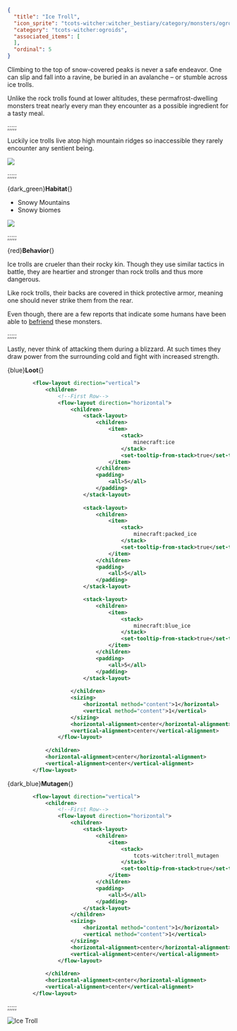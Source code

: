 ```json
{
  "title": "Ice Troll",
  "icon_sprite": "tcots-witcher:witcher_bestiary/category/monsters/ogroids/ice_troll",
  "category": "tcots-witcher:ogroids",
  "associated_items": [
  ],
  "ordinal": 5
}
```

Climbing to the top of snow-covered peaks is never a safe endeavor. 
One can slip and fall into a ravine, be buried in an avalanche – or stumble across ice trolls.


Unlike the rock trolls found at lower altitudes,
these permafrost-dwelling monsters treat nearly every man they encounter as a possible ingredient for a tasty meal.

;;;;;

Luckily ice trolls live atop high mountain ridges so inaccessible they rarely encounter any sentient being.

![](tcots-witcher:textures/gui/sprites/witcher_bestiary/entries/ice_troll/ice_troll_main.png,fit)

;;;;;

{dark_green}**Habitat**{}
- Snowy Mountains
- Snowy biomes

![](tcots-witcher:textures/gui/sprites/witcher_bestiary/entries/ice_troll/ice_troll_special.png,fit)

;;;;;

{red}**Behavior**{}

Ice trolls are crueler than their rocky kin. 
Though they use similar tactics in battle, they are heartier and stronger than rock trolls and thus more dangerous. 

Like rock trolls, their backs are covered in thick protective armor, meaning one should never strike them from the rear.


Even though, there are a few reports that indicate some humans have been able to [befriend](^tcots-witcher:misc/befriending_troll) these monsters.

;;;;;

Lastly, never think of attacking them during a blizzard. At such times they draw power from the surrounding cold and fight with increased strength.

{blue}**Loot**{}
```xml owo-ui
        <flow-layout direction="vertical">
            <children>
                <!--First Row-->
                <flow-layout direction="horizontal">
                    <children>
                        <stack-layout>
                            <children>
                                <item>
                                    <stack>
                                        minecraft:ice
                                    </stack>
                                    <set-tooltip-from-stack>true</set-tooltip-from-stack>
                                </item>
                            </children>
                            <padding>
                                <all>5</all>
                            </padding>
                        </stack-layout>
                        
                        <stack-layout>
                            <children>
                                <item>
                                    <stack>
                                        minecraft:packed_ice
                                    </stack>
                                    <set-tooltip-from-stack>true</set-tooltip-from-stack>
                                </item>
                            </children>
                            <padding>
                                <all>5</all>
                            </padding>
                        </stack-layout>

                        <stack-layout>
                            <children>
                                <item>
                                    <stack>
                                        minecraft:blue_ice
                                    </stack>
                                    <set-tooltip-from-stack>true</set-tooltip-from-stack>
                                </item>
                            </children>
                            <padding>
                                <all>5</all>
                            </padding>
                        </stack-layout>
                        
                    </children>
                    <sizing>
                        <horizontal method="content">1</horizontal>
                        <vertical method="content">1</vertical>
                    </sizing>
                    <horizontal-alignment>center</horizontal-alignment>
                    <vertical-alignment>center</vertical-alignment>
                </flow-layout>
                
            </children>
            <horizontal-alignment>center</horizontal-alignment>
            <vertical-alignment>center</vertical-alignment>
        </flow-layout>
```

{dark_blue}**Mutagen**{}
```xml owo-ui
        <flow-layout direction="vertical">
            <children>
                <!--First Row-->
                <flow-layout direction="horizontal">
                    <children>
                        <stack-layout>
                            <children>
                                <item>
                                    <stack>
                                        tcots-witcher:troll_mutagen
                                    </stack>
                                    <set-tooltip-from-stack>true</set-tooltip-from-stack>
                                </item>
                            </children>
                            <padding>
                                <all>5</all>
                            </padding>
                        </stack-layout>
                    </children>
                    <sizing>
                        <horizontal method="content">1</horizontal>
                        <vertical method="content">1</vertical>
                    </sizing>
                    <horizontal-alignment>center</horizontal-alignment>
                    <vertical-alignment>center</vertical-alignment>
                </flow-layout>
                
            </children>
            <horizontal-alignment>center</horizontal-alignment>
            <vertical-alignment>center</vertical-alignment>
        </flow-layout>
```

;;;;;




![Ice Troll](tcots-witcher:textures/gui/sprites/witcher_bestiary/entries/ice_troll/ice_troll_full.png,fit)
